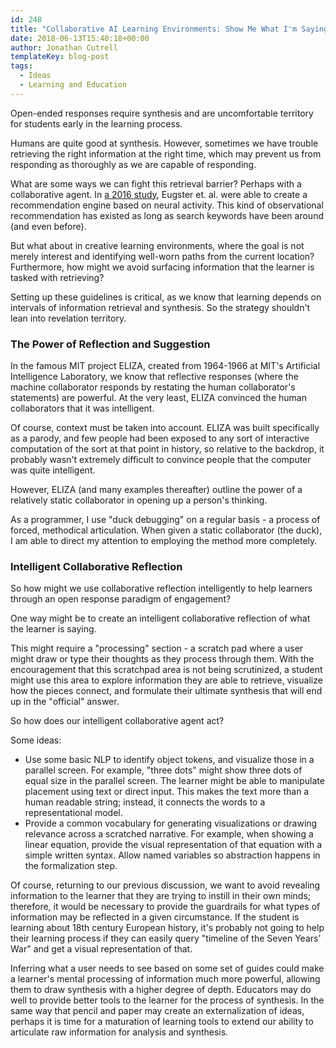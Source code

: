 ```yaml
---
id: 248
title: "Collaborative AI Learning Environments: Show Me What I'm Saying"
date: 2018-06-13T15:40:18+00:00
author: Jonathan Cutrell
templateKey: blog-post
tags:
  - Ideas
  - Learning and Education
---
```

Open-ended responses require synthesis and are uncomfortable territory for students early in the learning process.

Humans are quite good at synthesis. However, sometimes we have trouble retrieving the right information at the right time, which may prevent us from responding as thoroughly as we are capable of responding.

What are some ways we can fight this retrieval barrier? Perhaps with a collaborative agent. In <a href="https://www.nature.com/articles/srep38580">a 2016 study</a>, Eugster et. al. were able to create a recommendation engine based on neural activity. This kind of observational recommendation has existed as long as search keywords have been around (and even before).

But what about in creative learning environments, where the goal is not merely interest and identifying well-worn paths from the current location? Furthermore, how might we avoid surfacing information that the learner is tasked with retrieving?

Setting up these guidelines is critical, as we know that learning depends on intervals of information retrieval and synthesis. So the strategy shouldn't lean into revelation territory.

<h3>The Power of Reflection and Suggestion</h3>
In the famous MIT project ELIZA, created from 1964-1966 at MIT's Artificial Intelligence Laboratory, we know that reflective responses (where the machine collaborator responds by restating the human collaborator's statements) are powerful. At the very least, ELIZA convinced the human collaborators that it was intelligent.

Of course, context must be taken into account. ELIZA was built specifically as a parody, and few people had been exposed to any sort of interactive computation of the sort at that point in history, so relative to the backdrop, it probably wasn't extremely difficult to convince people that the computer was quite intelligent.

However, ELIZA (and many examples thereafter) outline the power of a relatively static collaborator in opening up a person's thinking.

As a programmer, I use "duck debugging" on a regular basis - a process of forced, methodical articulation. When given a static collaborator (the duck), I am able to direct my attention to employing the method more completely.

<h3>Intelligent Collaborative Reflection</h3>
So how might we use collaborative reflection intelligently to help learners through an open response paradigm of engagement?

One way might be to create an intelligent collaborative reflection of what the learner is saying.

This might require a "processing" section - a scratch pad where a user might draw or type their thoughts as they process through them. With the encouragement that this scratchpad area is not being scrutinized, a student might use this area to explore information they are able to retrieve, visualize how the pieces connect, and formulate their ultimate synthesis that will end up in the "official" answer.

So how does our intelligent collaborative agent act?

Some ideas:

- Use some basic NLP to identify object tokens, and visualize those in a parallel screen. For example, "three dots" might show three dots of equal size in the parallel screen. The learner might be able to manipulate placement using text or direct input. This makes the text more than a human readable string; instead, it connects the words to a representational model.
- Provide a common vocabulary for generating visualizations or drawing relevance across a scratched narrative. For example, when showing a linear equation, provide the visual representation of that equation with a simple written syntax. Allow named variables so abstraction happens in the formalization step.

Of course, returning to our previous discussion, we want to avoid revealing information to the learner that they are trying to instill in their own minds; therefore, it would be necessary to provide the guardrails for what types of information may be reflected in a given circumstance. If the student is learning about 18th century European history, it's probably not going to help their learning process if they can easily query "timeline of the Seven Years' War" and get a visual representation of that.

Inferring what a user needs to see based on some set of guides could make a learner's mental processing of information much more powerful, allowing them to draw synthesis with a higher degree of depth. Educators may do well to provide better tools to the learner for the process of synthesis. In the same way that pencil and paper may create an externalization of ideas, perhaps it is time for a maturation of learning tools to extend our ability to articulate raw information for analysis and synthesis.
